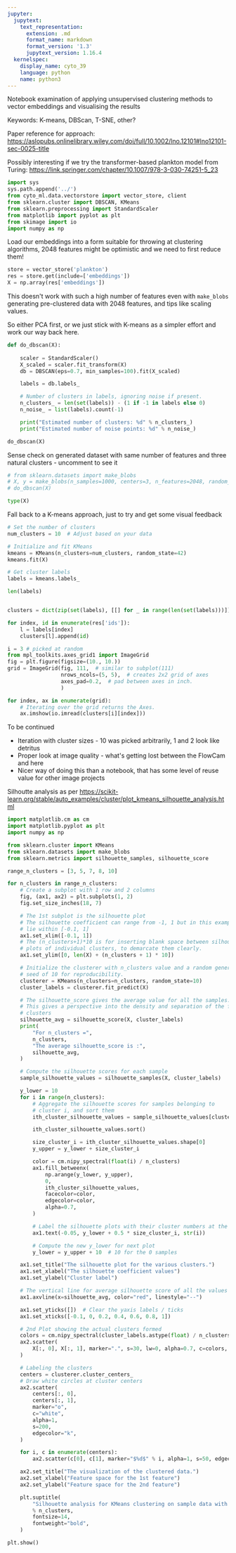 ```yaml
---
jupyter:
  jupytext:
    text_representation:
      extension: .md
      format_name: markdown
      format_version: '1.3'
      jupytext_version: 1.16.4
  kernelspec:
    display_name: cyto_39
    language: python
    name: python3
---
```


Notebook examination of applying unsupervised clustering methods to vector embeddings and visualising the results

Keywords: K-means, DBScan, T-SNE, other?

Paper reference for approach: https://aslopubs.onlinelibrary.wiley.com/doi/full/10.1002/lno.12101#lno12101-sec-0025-title

Possibly interesting if we try the transformer-based plankton model from Turing: https://link.springer.com/chapter/10.1007/978-3-030-74251-5_23 


```python
import sys
sys.path.append('../')
from cyto_ml.data.vectorstore import vector_store, client
from sklearn.cluster import DBSCAN, KMeans
from sklearn.preprocessing import StandardScaler
from matplotlib import pyplot as plt
from skimage import io
import numpy as np
```

Load our embeddings into a form suitable for throwing at clustering algorithms, 2048 features might be optimistic and we need to first reduce them!

```python
store = vector_store('plankton')
res = store.get(include=['embeddings'])
X = np.array(res['embeddings'])
```

This doesn't work with such a high number of features even with `make_blobs` generating pre-clustered data with 2048 features, and tips like scaling values.

So either PCA first, or we just stick with K-means as a simpler effort and work our way back here.

```python
def do_dbscan(X):
    
    scaler = StandardScaler()
    X_scaled = scaler.fit_transform(X)
    db = DBSCAN(eps=0.7, min_samples=100).fit(X_scaled)

    labels = db.labels_

    # Number of clusters in labels, ignoring noise if present.
    n_clusters_ = len(set(labels)) - (1 if -1 in labels else 0)
    n_noise_ = list(labels).count(-1)

    print("Estimated number of clusters: %d" % n_clusters_)
    print("Estimated number of noise points: %d" % n_noise_)

do_dbscan(X)
```

Sense check on generated dataset with same number of features and three natural clusters - uncomment to see it

```python
# from sklearn.datasets import make_blobs
# X, y = make_blobs(n_samples=1000, centers=3, n_features=2048, random_state=0)
# do_dbscan(X)
```

```python
type(X)
```

Fall back to a K-means approach, just to try and get some visual feedback

```python
# Set the number of clusters
num_clusters = 10  # Adjust based on your data

# Initialize and fit KMeans
kmeans = KMeans(n_clusters=num_clusters, random_state=42)
kmeans.fit(X)

# Get cluster labels
labels = kmeans.labels_
```

```python
len(labels)
```

```python

clusters = dict(zip(set(labels), [[] for _ in range(len(set(labels)))]))

for index, id in enumerate(res['ids']):
    l = labels[index]
    clusters[l].append(id)
```

```python
i = 3 # picked at random
from mpl_toolkits.axes_grid1 import ImageGrid
fig = plt.figure(figsize=(10., 10.))
grid = ImageGrid(fig, 111,  # similar to subplot(111)
                 nrows_ncols=(5, 5),  # creates 2x2 grid of axes
                 axes_pad=0.2,  # pad between axes in inch.
                 )

for index, ax in enumerate(grid):
    # Iterating over the grid returns the Axes.
    ax.imshow(io.imread(clusters[i][index]))

```

To be continued

* Iteration with cluster sizes - 10 was picked arbitrarily, 1 and 2 look like detritus
* Proper look at image quality - what's getting lost between the FlowCam and here
* Nicer way of doing this than a notebook, that has some level of reuse value for other image projects



Silhoutte analysis as per https://scikit-learn.org/stable/auto_examples/cluster/plot_kmeans_silhouette_analysis.html

```python
import matplotlib.cm as cm
import matplotlib.pyplot as plt
import numpy as np

from sklearn.cluster import KMeans
from sklearn.datasets import make_blobs
from sklearn.metrics import silhouette_samples, silhouette_score

range_n_clusters = [3, 5, 7, 8, 10]

for n_clusters in range_n_clusters:
    # Create a subplot with 1 row and 2 columns
    fig, (ax1, ax2) = plt.subplots(1, 2)
    fig.set_size_inches(18, 7)

    # The 1st subplot is the silhouette plot
    # The silhouette coefficient can range from -1, 1 but in this example all
    # lie within [-0.1, 1]
    ax1.set_xlim([-0.1, 1])
    # The (n_clusters+1)*10 is for inserting blank space between silhouette
    # plots of individual clusters, to demarcate them clearly.
    ax1.set_ylim([0, len(X) + (n_clusters + 1) * 10])

    # Initialize the clusterer with n_clusters value and a random generator
    # seed of 10 for reproducibility.
    clusterer = KMeans(n_clusters=n_clusters, random_state=10)
    cluster_labels = clusterer.fit_predict(X)

    # The silhouette_score gives the average value for all the samples.
    # This gives a perspective into the density and separation of the formed
    # clusters
    silhouette_avg = silhouette_score(X, cluster_labels)
    print(
        "For n_clusters =",
        n_clusters,
        "The average silhouette_score is :",
        silhouette_avg,
    )

    # Compute the silhouette scores for each sample
    sample_silhouette_values = silhouette_samples(X, cluster_labels)

    y_lower = 10
    for i in range(n_clusters):
        # Aggregate the silhouette scores for samples belonging to
        # cluster i, and sort them
        ith_cluster_silhouette_values = sample_silhouette_values[cluster_labels == i]

        ith_cluster_silhouette_values.sort()

        size_cluster_i = ith_cluster_silhouette_values.shape[0]
        y_upper = y_lower + size_cluster_i

        color = cm.nipy_spectral(float(i) / n_clusters)
        ax1.fill_betweenx(
            np.arange(y_lower, y_upper),
            0,
            ith_cluster_silhouette_values,
            facecolor=color,
            edgecolor=color,
            alpha=0.7,
        )

        # Label the silhouette plots with their cluster numbers at the middle
        ax1.text(-0.05, y_lower + 0.5 * size_cluster_i, str(i))

        # Compute the new y_lower for next plot
        y_lower = y_upper + 10  # 10 for the 0 samples

    ax1.set_title("The silhouette plot for the various clusters.")
    ax1.set_xlabel("The silhouette coefficient values")
    ax1.set_ylabel("Cluster label")

    # The vertical line for average silhouette score of all the values
    ax1.axvline(x=silhouette_avg, color="red", linestyle="--")

    ax1.set_yticks([])  # Clear the yaxis labels / ticks
    ax1.set_xticks([-0.1, 0, 0.2, 0.4, 0.6, 0.8, 1])

    # 2nd Plot showing the actual clusters formed
    colors = cm.nipy_spectral(cluster_labels.astype(float) / n_clusters)
    ax2.scatter(
        X[:, 0], X[:, 1], marker=".", s=30, lw=0, alpha=0.7, c=colors, edgecolor="k"
    )

    # Labeling the clusters
    centers = clusterer.cluster_centers_
    # Draw white circles at cluster centers
    ax2.scatter(
        centers[:, 0],
        centers[:, 1],
        marker="o",
        c="white",
        alpha=1,
        s=200,
        edgecolor="k",
    )

    for i, c in enumerate(centers):
        ax2.scatter(c[0], c[1], marker="$%d$" % i, alpha=1, s=50, edgecolor="k")

    ax2.set_title("The visualization of the clustered data.")
    ax2.set_xlabel("Feature space for the 1st feature")
    ax2.set_ylabel("Feature space for the 2nd feature")

    plt.suptitle(
        "Silhouette analysis for KMeans clustering on sample data with n_clusters = %d"
        % n_clusters,
        fontsize=14,
        fontweight="bold",
    )

plt.show()
```
